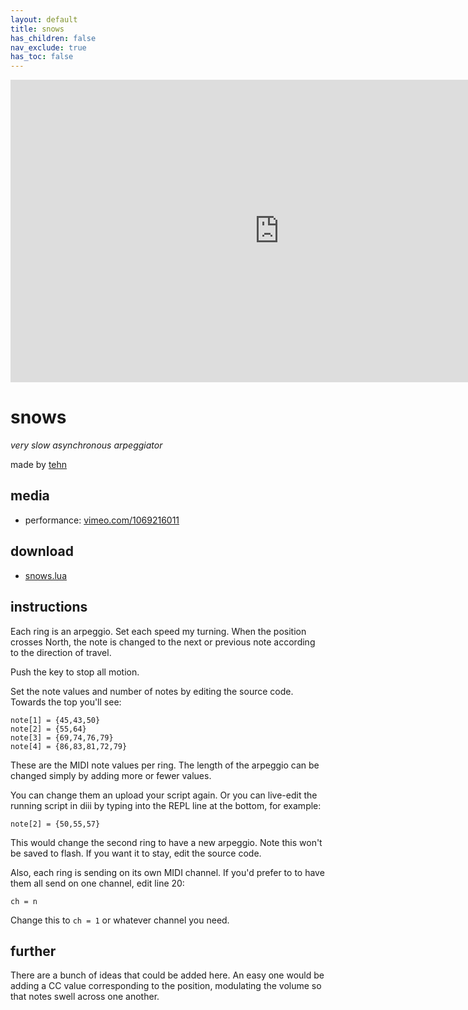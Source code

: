 ```yaml
---
layout: default
title: snows
has_children: false
nav_exclude: true
has_toc: false
---
```


<div class="vid"><iframe src="https://player.vimeo.com/video/1069216011?color=ffffff&title=0&byline=0&portrait=0" width="860" height="484" frameborder="0" webkitallowfullscreen mozallowfullscreen allowfullscreen></iframe></div>

# snows

_very slow asynchronous arpeggiator_

made by [tehn](https://nnnnnnnn.co)

## media

- performance: [vimeo.com/1069216011](https://vimeo.com/1069216011)

## download

- [snows.lua](snows.lua)

## instructions

Each ring is an arpeggio. Set each speed my turning. When the position crosses North, the note is changed to the next or previous note according to the direction of travel.

Push the key to stop all motion.

Set the note values and number of notes by editing the source code. Towards the top you'll see:

```
note[1] = {45,43,50}
note[2] = {55,64}
note[3] = {69,74,76,79}
note[4] = {86,83,81,72,79}
```

These are the MIDI note values per ring. The length of the arpeggio can be changed simply by adding more or fewer values.

You can change them an upload your script again. Or you can live-edit the running script in diii by typing into the REPL line at the bottom, for example:

```
note[2] = {50,55,57}
```

This would change the second ring to have a new arpeggio. Note this won't be saved to flash. If you want it to stay, edit the source code.

Also, each ring is sending on its own MIDI channel. If you'd prefer to to have them all send on one channel, edit line 20:

```
ch = n
```

Change this to `ch = 1` or whatever channel you need.

## further

There are a bunch of ideas that could be added here. An easy one would be adding a CC value corresponding to the position, modulating the volume so that notes swell across one another.
